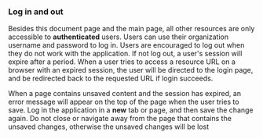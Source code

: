 ### Log in and out

Besides this document page and the main page, all other resources are only
accessible to **authenticated** users. Users can use their organization username
and password to log in. Users are encouraged to log out when they do not work
with the application. If not log out, a user's session will expire after a
period. When a user tries to access a resource URL on a browser with an expired
session, the user will be directed to the login page, and be redirected back to
the requested URL if login succeeds.

When a page contains unsaved content and the session has expired, an error
message will appear on the top of the page when the user tries to save. Log in
the application in a **new** tab or page, and then save the change again. Do not
close or navigate away from the page that contains the unsaved changes,
otherwise the unsaved changes will be lost
